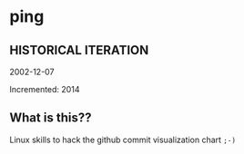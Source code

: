 # ping

## HISTORICAL ITERATION
2002-12-07

Incremented: 2014

## What is this?? 
Linux skills to hack the github commit visualization chart `;-)`
